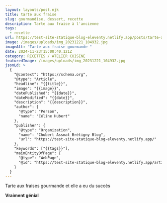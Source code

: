 ```yaml
---
layout: layouts/post.njk
title: tarte aux fraise
slug: gourmandise, dessert, recette
description: Tarte aux fraise à l'ancienne
tags:
  - recette
url: https://test-site-statique-blog-eleventy.netlify.app/posts/tarte-aux-fraise
image: /images/uploads/img_20231221_104932.jpg
imageAlt: "Tarte aux fraise gourmande "
date: 2024-11-23T15:00:40.121Z
category: RECETTES / ATELIER CUISINE
featuredImage: /images/uploads/img_20231221_104932.jpg
jsonLd: >
  {
    "@context": "https://schema.org",
    "@type": "Article",
    "headline": "{{title}}",
    "image": "{{image}}",
    "datePublished": "{{date}}",
    "dateModified": "{{date}}",
    "description": "{{description}}",
    "author": {
      "@type": "Person",
      "name": "Céline Hubert"
    },
    "publisher": {
      "@type": "Organization",
      "name": "Chubert Assmat Brétigny Blog",
      "url": "https://test-site-statique-blog-eleventy.netlify.app/"
    },
    "keywords": ["{{tags}}"],
    "mainEntityOfPage": {
      "@type": "WebPage",
      "@id": "https://test-site-statique-blog-eleventy.netlify.app/article/{{slug}}"
    }
  }
---
```

Tarte aux fraises gourmande et elle a eu du succès

**Vraiment génial**